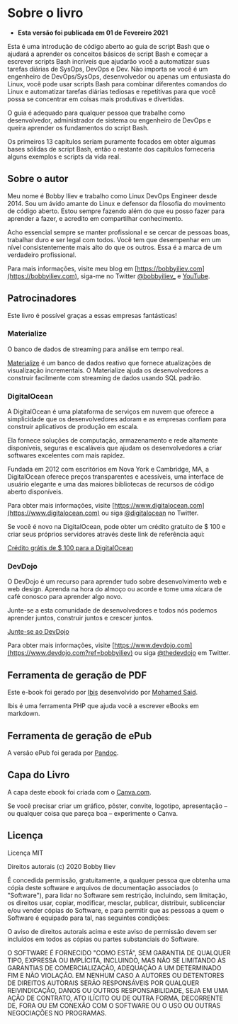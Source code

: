 # Sobre o livro

* **Esta versão foi publicada em 01 de Fevereiro 2021**

Esta é uma introdução de código aberto ao guia de script Bash que o ajudará a aprender os conceitos básicos de script Bash e começar a escrever scripts Bash incríveis que ajudarão você a automatizar suas tarefas diárias de SysOps, DevOps e Dev. Não importa se você é um engenheiro de DevOps/SysOps, desenvolvedor ou apenas um entusiasta do Linux, você pode usar scripts Bash para combinar diferentes comandos do Linux e automatizar tarefas diárias tediosas e repetitivas para que você possa se concentrar em coisas mais produtivas e divertidas.

O guia é adequado para qualquer pessoa que trabalhe como desenvolvedor, administrador de sistema ou engenheiro de DevOps e queira aprender os fundamentos do script Bash.

Os primeiros 13 capítulos seriam puramente focados em obter algumas bases sólidas de script Bash, então o restante dos capítulos forneceria alguns exemplos e scripts da vida real.

## Sobre o autor

Meu nome é Bobby Iliev e trabalho como Linux DevOps Engineer desde 2014. Sou um ávido amante do Linux e defensor da filosofia do movimento de código aberto. Estou sempre fazendo além do que eu posso fazer para aprender a fazer, e acredito em compartilhar conhecimento.

Acho essencial sempre se manter profissional e se cercar de pessoas boas, trabalhar duro e ser legal com todos. Você tem que desempenhar em um nível consistentemente mais alto do que os outros. Essa é a marca de um verdadeiro profissional.

Para mais informações, visite meu blog em [https://bobbyiliev.com](https://bobbyiliev.com), siga-me no Twitter [@bobbyiliev_](https://twitter.com/bobbyiliev_) e [YouTube](https://www.youtube.com/channel/UCQWmdHTeAO0UvaNqve9udRw).

## Patrocinadores

Este livro é possível graças a essas empresas fantásticas!

### Materialize

O banco de dados de streaming para análise em tempo real.

[Materialize](https://materialize.com/) é um banco de dados reativo que fornece atualizações de visualização incrementais. O Materialize ajuda os desenvolvedores a construir facilmente com streaming de dados usando SQL padrão.

### DigitalOcean

A DigitalOcean é uma plataforma de serviços em nuvem que oferece a simplicidade que os desenvolvedores adoram e as empresas confiam para construir aplicativos de produção em escala.

Ela fornece soluções de computação, armazenamento e rede altamente disponíveis, seguras e escaláveis ​​que ajudam os desenvolvedores a criar softwares excelentes com mais rapidez.

Fundada em 2012 com escritórios em Nova York e Cambridge, MA, a DigitalOcean oferece preços transparentes e acessíveis, uma interface de usuário elegante e uma das maiores bibliotecas de recursos de código aberto disponíveis.

Para obter mais informações, visite [https://www.digitalocean.com](https://www.digitalocean.com) ou siga [@digitalocean](https://twitter.com/digitalocean) no Twitter.

Se você é novo na DigitalOcean, pode obter um crédito gratuito de $ 100 e criar seus próprios servidores através deste link de referência aqui:

[Crédito grátis de $ 100 para a DigitalOcean](https://m.do.co/c/2a9bba940f39)

### DevDojo

O DevDojo é um recurso para aprender tudo sobre desenvolvimento web e web design. Aprenda na hora do almoço ou acorde e tome uma xícara de café conosco para aprender algo novo.

Junte-se a esta comunidade de desenvolvedores e todos nós podemos aprender juntos, construir juntos e crescer juntos.

[Junte-se ao DevDojo](https://devdojo.com?ref=bobbyiliev)

Para obter mais informações, visite [https://www.devdojo.com](https://www.devdojo.com?ref=bobbyiliev) ou siga [@thedevdojo](https://twitter.com/thedevdojo) em Twitter.

## Ferramenta de geração de PDF

Este e-book foi gerado por [Ibis](https://github.com/themsaid/ibis/) desenvolvido por [Mohamed Said](https://github.com/themsaid).

Ibis é uma ferramenta PHP que ajuda você a escrever eBooks em markdown.

## Ferramenta de geração de ePub

A versão ePub foi gerada por [Pandoc](https://pandoc.org/).

## Capa do Livro

A capa deste ebook foi criada com o [Canva.com](https://www.canva.com/join/determined-cork-learn).

Se você precisar criar um gráfico, pôster, convite, logotipo, apresentação – ou qualquer coisa que pareça boa – experimente o Canva.

## Licença

Licença MIT

Direitos autorais (c) 2020 Bobby Iliev

É concedida permissão, gratuitamente, a qualquer pessoa que obtenha uma cópia
deste software e arquivos de documentação associados (o "Software"), para lidar
no Software sem restrição, incluindo, sem limitação, os direitos
usar, copiar, modificar, mesclar, publicar, distribuir, sublicenciar e/ou vender
cópias do Software, e para permitir que as pessoas a quem o Software é
equipado para tal, nas seguintes condições:

O aviso de direitos autorais acima e este aviso de permissão devem ser incluídos em todos as
cópias ou partes substanciais do Software.

O SOFTWARE É FORNECIDO "COMO ESTÁ", SEM GARANTIA DE QUALQUER TIPO, EXPRESSA OU
IMPLÍCITA, INCLUINDO, MAS NÃO SE LIMITANDO ÀS GARANTIAS DE COMERCIALIZAÇÃO,
ADEQUAÇÃO A UM DETERMINADO FIM E NÃO VIOLAÇÃO. EM NENHUM CASO A
AUTORES OU DETENTORES DE DIREITOS AUTORAIS SERÃO RESPONSÁVEIS POR QUALQUER REIVINDICAÇÃO, DANOS OU OUTROS
RESPONSABILIDADE, SEJA EM UMA AÇÃO DE CONTRATO, ATO ILÍCITO OU DE OUTRA FORMA, DECORRENTE DE,
FORA OU EM CONEXÃO COM O SOFTWARE OU O USO OU OUTRAS NEGOCIAÇÕES NO
PROGRAMAS.
